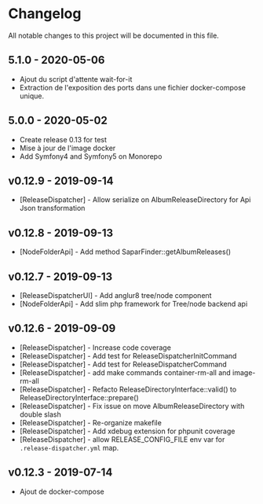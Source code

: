 # Changelog

All notable changes to this project will be documented in this file.

## 5.1.0 - 2020-05-06

- Ajout du script d'attente wait-for-it
- Extraction de l'exposition des ports dans une fichier docker-compose unique.


## 5.0.0 - 2020-05-02

- Create release 0.13 for test
- Mise à jour de l'image docker
- Add Symfony4 and Symfony5 on Monorepo

## v0.12.9 - 2019-09-14

- [ReleaseDispatcher] - Allow serialize on AlbumReleaseDirectory for Api Json transformation

## v0.12.8 - 2019-09-13

- [NodeFolderApi] - Add method SaparFinder::getAlbumReleases()

## v0.12.7 - 2019-09-13

- [ReleaseDispatcherUI] - Add anglur8 tree/node component
- [NodeFolderApi] - Add slim php framework for Tree/node backend api

## v0.12.6 - 2019-09-09

- [ReleaseDispatcher] - Increase code coverage
- [ReleaseDispatcher] - Add test for ReleaseDispatcherInitCommand
- [ReleaseDispatcher] - Add test for ReleaseDispatcherCommand
- [ReleaseDispatcher] - add make commands container-rm-all and image-rm-all
- [ReleaseDispatcher] - Refacto ReleaseDirectoryInterface::valid() to ReleaseDirectoryInterface::prepare()
- [ReleaseDispatcher] - Fix issue on move AlbumReleaseDirectory with double slash
- [ReleaseDispatcher] - Re-organize makefile
- [ReleaseDispatcher] - Add xdebug extension for phpunit coverage
- [ReleaseDispatcher] - allow RELEASE_CONFIG_FILE env var for `.release-dispatcher.yml` map.
 
## v0.12.3 - 2019-07-14

- Ajout de docker-compose